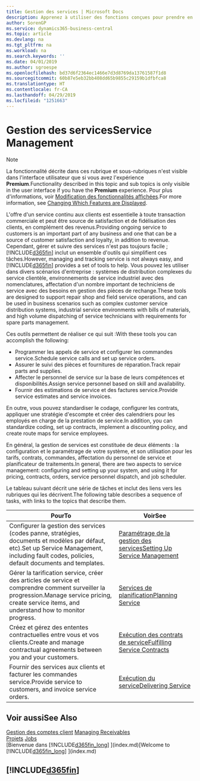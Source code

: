 ```yaml
---
title: Gestion des services | Microsoft Docs
description: Apprenez à utiliser des fonctions conçues pour prendre en charge les opérations de l'atelier de réparation et du service clientèle.
author: SorenGP
ms.service: dynamics365-business-central
ms.topic: article
ms.devlang: na
ms.tgt_pltfrm: na
ms.workload: na
ms.search.keywords: ''
ms.date: 04/01/2019
ms.author: sgroespe
ms.openlocfilehash: bd37d6f2364ec1466e7d3d8769da13761587f1d8
ms.sourcegitcommit: 60b87e5eb32bb408dd65b9855c29159b1dfbfca8
ms.translationtype: HT
ms.contentlocale: fr-CA
ms.lasthandoff: 04/29/2019
ms.locfileid: "1251663"
---
```

# <a name="service-management"></a><span data-ttu-id="ec218-103">Gestion des services</span><span class="sxs-lookup"><span data-stu-id="ec218-103">Service Management</span></span>
> [!NOTE]
> <span data-ttu-id="ec218-104">La fonctionnalité décrite dans ces rubrique et sous-rubriques n'est visible dans l'interface utilisateur que si vous avez l'expérience **Premium**.</span><span class="sxs-lookup"><span data-stu-id="ec218-104">Functionality described in this topic and sub topics is only visible in the user interface if you have the **Premium** experience.</span></span> <span data-ttu-id="ec218-105">Pour plus d'informations, voir [Modification des fonctionnalités affichées](ui-experiences.md).</span><span class="sxs-lookup"><span data-stu-id="ec218-105">For more information, see [Changing Which Features are Displayed](ui-experiences.md).</span></span>

<span data-ttu-id="ec218-106">L'offre d'un service continu aux clients est essentielle à toute transaction commerciale et peut être source de satisfaction et de fidélisation des clients, en complément des revenus.</span><span class="sxs-lookup"><span data-stu-id="ec218-106">Providing ongoing service to customers is an important part of any business and one that can be a source of customer satisfaction and loyalty, in addition to revenue.</span></span> <span data-ttu-id="ec218-107">Cependant, gérer et suivre des services n'est pas toujours facile ; [!INCLUDE[d365fin](includes/d365fin_md.md)] inclut un ensemble d'outils qui simplifient ces tâches.</span><span class="sxs-lookup"><span data-stu-id="ec218-107">However, managing and tracking service is not always easy, and [!INCLUDE[d365fin](includes/d365fin_md.md)] provides a set of tools to help.</span></span> <span data-ttu-id="ec218-108">Vous pouvez les utiliser dans divers scénarios d'entreprise : systèmes de distribution complexes du service clientèle, environnements de service industriel avec des nomenclatures, affectation d'un nombre important de techniciens de service avec des besoins en gestion des pièces de rechange.</span><span class="sxs-lookup"><span data-stu-id="ec218-108">These tools are designed to support repair shop and field service operations, and can be used in business scenarios such as complex customer service distribution systems, industrial service environments with bills of materials, and high volume dispatching of service technicians with requirements for spare parts management.</span></span>  

 <span data-ttu-id="ec218-109">Ces outils permettent de réaliser ce qui suit :</span><span class="sxs-lookup"><span data-stu-id="ec218-109">With these tools you can accomplish the following:</span></span>  

* <span data-ttu-id="ec218-110">Programmer les appels de service et configurer les commandes service.</span><span class="sxs-lookup"><span data-stu-id="ec218-110">Schedule service calls and set up service orders.</span></span>  
* <span data-ttu-id="ec218-111">Assurer le suivi des pièces et fournitures de réparation.</span><span class="sxs-lookup"><span data-stu-id="ec218-111">Track repair parts and supplies.</span></span>  
* <span data-ttu-id="ec218-112">Affecter le personnel de service sur la base de leurs compétences et disponibilités.</span><span class="sxs-lookup"><span data-stu-id="ec218-112">Assign service personnel based on skill and availability.</span></span>  
* <span data-ttu-id="ec218-113">Fournir des estimations de service et des factures service.</span><span class="sxs-lookup"><span data-stu-id="ec218-113">Provide service estimates and service invoices.</span></span>  

<span data-ttu-id="ec218-114">En outre, vous pouvez standardiser le codage, configurer les contrats, appliquer une stratégie d'escompte et créer des calendriers pour les employés en charge de la prestation de service.</span><span class="sxs-lookup"><span data-stu-id="ec218-114">In addition, you can standardize coding, set up contracts, implement a discounting policy, and create route maps for service employees.</span></span>  

<span data-ttu-id="ec218-115">En général, la gestion de services est constituée de deux éléments : la configuration et le paramétrage de votre système, et son utilisation pour les tarifs, contrats, commandes, affectation du personnel de service et planificateur de traitements.</span><span class="sxs-lookup"><span data-stu-id="ec218-115">In general, there are two aspects to service management: configuring and setting up your system, and using it for pricing, contracts, orders, service personnel dispatch, and job scheduler.</span></span>  

<span data-ttu-id="ec218-116">Le tableau suivant décrit une série de tâches et inclut des liens vers les rubriques qui les décrivent.</span><span class="sxs-lookup"><span data-stu-id="ec218-116">The following table describes a sequence of tasks, with links to the topics that describe them.</span></span>   

|<span data-ttu-id="ec218-117">**Pour**</span><span class="sxs-lookup"><span data-stu-id="ec218-117">**To**</span></span>|<span data-ttu-id="ec218-118">**Voir**</span><span class="sxs-lookup"><span data-stu-id="ec218-118">**See**</span></span>|  
|------------|-------------|  
|<span data-ttu-id="ec218-119">Configurer la gestion des services (codes panne, stratégies, documents et modèles par défaut, etc).</span><span class="sxs-lookup"><span data-stu-id="ec218-119">Set up Service Management, including fault codes, policies, default documents and templates.</span></span>|[<span data-ttu-id="ec218-120">Paramétrage de la gestion des services</span><span class="sxs-lookup"><span data-stu-id="ec218-120">Setting Up Service Management</span></span>](service-setup-service.md)|  
|<span data-ttu-id="ec218-121">Gérer la tarification service, créer des articles de service et comprendre comment surveiller la progression.</span><span class="sxs-lookup"><span data-stu-id="ec218-121">Manage service pricing, create service items, and understand how to monitor progress.</span></span>|[<span data-ttu-id="ec218-122">Services de planification</span><span class="sxs-lookup"><span data-stu-id="ec218-122">Planning Service</span></span>](service-plan-service.md)|  
|<span data-ttu-id="ec218-123">Créez et gérez des ententes contractuelles entre vous et vos clients.</span><span class="sxs-lookup"><span data-stu-id="ec218-123">Create and manage contractual agreements between you and your customers.</span></span>|[<span data-ttu-id="ec218-124">Exécution des contrats de service</span><span class="sxs-lookup"><span data-stu-id="ec218-124">Fulfilling Service Contracts</span></span>](service-fulfill-service-contracts.md)|  
|<span data-ttu-id="ec218-125">Fournir des services aux clients et facturer les commandes service.</span><span class="sxs-lookup"><span data-stu-id="ec218-125">Provide service to customers, and invoice service orders.</span></span>|[<span data-ttu-id="ec218-126">Exécution du service</span><span class="sxs-lookup"><span data-stu-id="ec218-126">Delivering Service</span></span>](service-deliver-service.md)|  

## <a name="see-also"></a><span data-ttu-id="ec218-127">Voir aussi</span><span class="sxs-lookup"><span data-stu-id="ec218-127">See Also</span></span>  
<span data-ttu-id="ec218-128">[Gestion des comptes client](receivables-manage-receivables.md) </span><span class="sxs-lookup"><span data-stu-id="ec218-128">[Managing Receivables](receivables-manage-receivables.md) </span></span>  
<span data-ttu-id="ec218-129">[Projets](projects-how-create-jobs.md) </span><span class="sxs-lookup"><span data-stu-id="ec218-129">[Jobs](projects-how-create-jobs.md) </span></span>  
<span data-ttu-id="ec218-130">[Bienvenue dans [!INCLUDE[d365fin_long](includes/d365fin_long_md.md)] ](index.md)</span><span class="sxs-lookup"><span data-stu-id="ec218-130">[Welcome to [!INCLUDE[d365fin_long](includes/d365fin_long_md.md)] ](index.md)</span></span>

## [!INCLUDE[d365fin](includes/free_trial_md.md)]  
